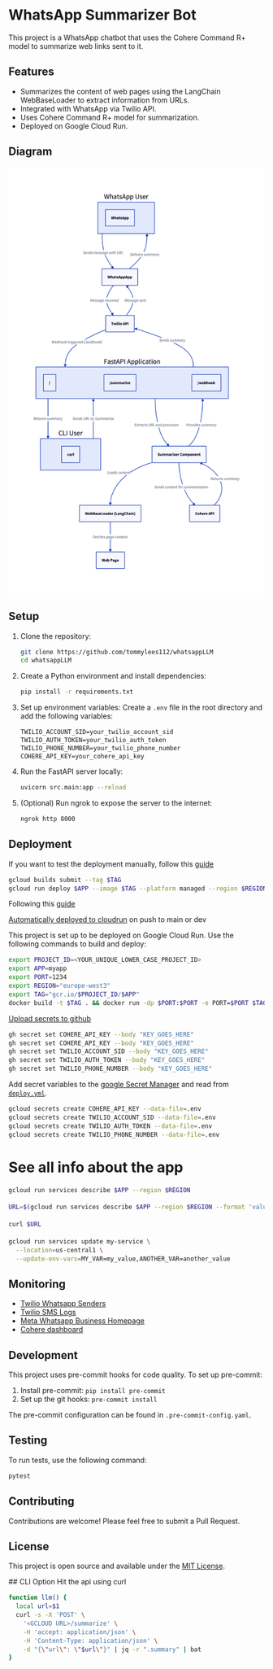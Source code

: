 # WhatsApp Summarizer Bot

This project is a WhatsApp chatbot that uses the Cohere Command R+ model to summarize web links sent to it.

## Features

- Summarizes the content of web pages using the LangChain WebBaseLoader to extract information from URLs.
- Integrated with WhatsApp via Twilio API.
- Uses Cohere Command R+ model for summarization.
- Deployed on Google Cloud Run.


## Diagram

![System Diagram](diagram.png)

## Setup

1. Clone the repository:
   ```bash
   git clone https://github.com/tommylees112/whatsappLLM
   cd whatsappLLM
   ```

2. Create a Python environment and install dependencies:
   ```bash
   pip install -r requirements.txt
   ```

3. Set up environment variables:
   Create a `.env` file in the root directory and add the following variables:
   ```
   TWILIO_ACCOUNT_SID=your_twilio_account_sid
   TWILIO_AUTH_TOKEN=your_twilio_auth_token
   TWILIO_PHONE_NUMBER=your_twilio_phone_number
   COHERE_API_KEY=your_cohere_api_key

   ```

4. Run the FastAPI server locally:
   ```bash
   uvicorn src.main:app --reload
   ```

5. (Optional) Run ngrok to expose the server to the internet:
   ```bash
   ngrok http 8000
   ```

## Deployment

If you want to test the deployment manually, follow this [guide](https://github.com/sekR4/FastAPI-on-Google-Cloud-Run?tab=readme-ov-file)
```bash
gcloud builds submit --tag $TAG
gcloud run deploy $APP --image $TAG --platform managed --region $REGION --allow-unauthenticated
```

Following this [guide](https://github.com/sekR4/FastAPI-on-Google-Cloud-Run?tab=readme-ov-file)

[Automatically deployed to cloudrun](https://github.com/google-github-actions/deploy-cloudrun) on push to main or dev

This project is set up to be deployed on Google Cloud Run. Use the following commands to build and deploy:

```bash
export PROJECT_ID=<YOUR_UNIQUE_LOWER_CASE_PROJECT_ID>
export APP=myapp
export PORT=1234
export REGION="europe-west3"
export TAG="gcr.io/$PROJECT_ID/$APP"
docker build -t $TAG . && docker run -dp $PORT:$PORT -e PORT=$PORT $TAG
```

[Upload secrets to github](https://cli.github.com/manual/gh_secret_set)
```bash
gh secret set COHERE_API_KEY --body "KEY_GOES_HERE"
gh secret set COHERE_API_KEY --body "KEY_GOES_HERE"
gh secret set TWILIO_ACCOUNT_SID --body "KEY_GOES_HERE"
gh secret set TWILIO_AUTH_TOKEN --body "KEY_GOES_HERE"
gh secret set TWILIO_PHONE_NUMBER --body "KEY_GOES_HERE"
```

Add secret variables to the [google Secret Manager](https://console.cloud.google.com/security/secret-manager?referrer=search&hl=en&project=whatsappllm) and read from [`deploy.yml`](https://stackoverflow.com/questions/65857870/how-to-use-a-google-secret-in-a-deployed-cloud-run-service-managed).
```bash
gcloud secrets create COHERE_API_KEY --data-file=.env
gcloud secrets create TWILIO_ACCOUNT_SID --data-file=.env
gcloud secrets create TWILIO_AUTH_TOKEN --data-file=.env
gcloud secrets create TWILIO_PHONE_NUMBER --data-file=.env
```

# See all info about the app
```bash
gcloud run services describe $APP --region $REGION

URL=$(gcloud run services describe $APP --region $REGION --format 'value(status.url)')

curl $URL

gcloud run services update my-service \
  --location=us-central1 \
  --update-env-vars=MY_VAR=my_value,ANOTHER_VAR=another_value
```

## Monitoring

- [Twilio Whatsapp Senders](https://console.twilio.com/us1/develop/sms/senders/whatsapp-senders/XE2357b321ff41b31f05ca6b44fd626c5d)
- [Twilio SMS Logs](https://console.twilio.com/us1/monitor/logs/sms)
- [Meta Whatsapp Business Homepage](https://business.facebook.com/settings/info?business_id=965893078343863)
- [Cohere dashboard](https://dashboard.cohere.com/api-keys)

## Development

This project uses pre-commit hooks for code quality. To set up pre-commit:

1. Install pre-commit: `pip install pre-commit`
2. Set up the git hooks: `pre-commit install`

The pre-commit configuration can be found in `.pre-commit-config.yaml`.

## Testing

To run tests, use the following command:
```bash
pytest
```   

## Contributing

Contributions are welcome! Please feel free to submit a Pull Request.

## License

This project is open source and available under the [MIT License](LICENSE).

## CLI Option
Hit the api using curl
```bash
function llm() {
  local url=$1
  curl -s -X 'POST' \
    '<GCLOUD URL>/summarize' \
    -H 'accept: application/json' \
    -H 'Content-Type: application/json' \
    -d "{\"url\": \"$url\"}" | jq -r ".summary" | bat
}
```